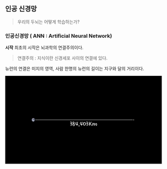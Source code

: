 ## 인공 신경망
> 우리의 두뇌는 어떻게 학습하는가?

### 인공신경망 ( ANN : Artificial Neural Network)

**시작**
최초의 시작은 뇌과학의 연결주의이다.
> 연결주의 : 지식이란 신경세포 사이의 연결에 있다.

뉴런의 연결은 미지의 영역, 사람 한명의 뉴런의 길이는 지구와 달의 거리이다.


<img src=./image/1_EarthnMoon.jpg>
<!--stackedit_data:
eyJoaXN0b3J5IjpbLTE4NzAzMzg4MzMsLTIwMDczODI5NzYsLT
YwNjY3MTI0MiwtMzY1MTUxMDMzXX0=
-->